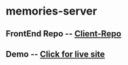 # memories-server
## FrontEnd Repo -- [Client-Repo](https://github.com/ShahinurAlamBhuiyan/memories-client)

## Demo -- [Click for live site](https://memories-sh.netlify.app/)

